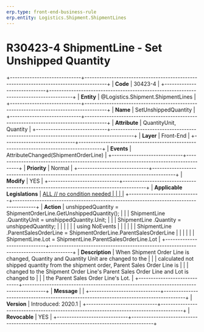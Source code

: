 ```yaml
---
erp.type: front-end-business-rule
erp.entity: Logistics.Shipment.ShipmentLines
---
```


# R30423-4 ShipmentLine - Set Unshipped Quantity
+-----------------------------+---------------------------------------------------------------------------------------+
| **Code**                    | 30423-4                                                                               |
+-----------------------------+---------------------------------------------------------------------------------------+
| **Entity**                  | @Logistics.Shipment.ShipmentLines                                                                          |
+-----------------------------+---------------------------------------------------------------------------------------+
| **Name**                    | SetUnshippedQuantity                                                                  |
+-----------------------------+---------------------------------------------------------------------------------------+
| **Attribute**               | QuantityUnit, Quantity                                                                |
+-----------------------------+---------------------------------------------------------------------------------------+
| **Layer**                   | Front-End                                                                             |
+-----------------------------+---------------------------------------------------------------------------------------+
| **Events**                  | AttributeChanged(ShipmentOrderLine)                                                   |
+-----------------------------+---------------------------------------------------------------------------------------+
| **Priority**                | Normal                                                                                |
+-----------------------------+---------------------------------------------------------------------------------------+
| **Modify**                  | YES                                                                                   |
+-----------------------------+---------------------------------------------------------------------------------------+
| **Applicable Legislations** | [ALL // no condition needed                                                           |
|                             | ](https://confluence.erp.net/display/techdoc/Country+Specific+Functionality)          |
+-----------------------------+---------------------------------------------------------------------------------------+
| **Action**                  | unshippedQuantity = ShipmentOrderLine.GetUnshippedQuantity();                         |
|                             | ShipmentLine .QuantityUnit = unshippedQuantity.Unit;                                  |
|                             | ShipmentLine .Quantity = unshippedQuantity;                                           |
|                             |                                                                                       |
|                             | using NoEvents                                                                        |
|                             |                                                                                       |
|                             | ShipmentLine .ParentSalesOrderLine = ShipmentOrderLine.ParentSalesOrderLine           |
|                             |                                                                                       |
|                             | ShipmentLine.Lot = ShipmentLine.ParentSalesOrderLine.Lot                              |
+-----------------------------+---------------------------------------------------------------------------------------+
| **Description**             | When Shipment Order Line is changed, Quantity and Quantity Unit are changed to the    |
|                             | calculated not shipped quantity from the shipment order, Parent Sales Order Line is   |
|                             | changed to the Shipment Order Line\'s Parent Sales Order Line and Lot is changed to   |
|                             | the Parent Sales Order Line\'s Lot.                                                   |
+-----------------------------+---------------------------------------------------------------------------------------+
| **Message**                 |                                                                                       |
+-----------------------------+---------------------------------------------------------------------------------------+
| **Version**                 | Introduced: 2020.1                                                                    |
+-----------------------------+---------------------------------------------------------------------------------------+
| **Revocable**               | YES                                                                                   |
+-----------------------------+---------------------------------------------------------------------------------------+

  

  

  
